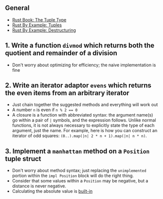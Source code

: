 ## General

- [Rust Book: The Tuple Type](https://doc.rust-lang.org/book/ch03-02-data-types.html#the-tuple-type)
- [Rust By Example: Tuples](https://doc.rust-lang.org/stable/rust-by-example/primitives/tuples.html)
- [Rust By Example: Destructuring](https://doc.rust-lang.org/stable/rust-by-example/flow_control/match/destructuring.html)

## 1. Write a function `divmod` which returns both the quotient and remainder of a division

- Don't worry about optimizing for efficiency; the naive implementation is fine

## 2. Write an iterator adaptor `evens` which returns the even items from an arbitrary iterator

- Just chain together the suggested methods and everything will work out
- A number `n` is even if `n % 2 == 0`
- A closure is a function with abbreviated syntax: the argument name(s) go within a pair of `|` symbols, and the expression follows. Unlike normal functions, it is not always necessary to explicitly state the type of each argument, just the name. For example, here is how you can construct an iterator of odd squares: `(0..).map(|n| 2 * n + 1).map(|n| n * n)`.

## 3. Implement a `manhattan` method on a `Position` tuple struct

- Don't worry about method syntax; just replacing the `unimplemented` portion within the `impl Position` block will do the right thing.
- Consider that some values within a `Position` may be negative, but a distance is never negative.
- Calculating the absolute value is [built-in](https://doc.rust-lang.org/std/primitive.i16.html#method.abs)

